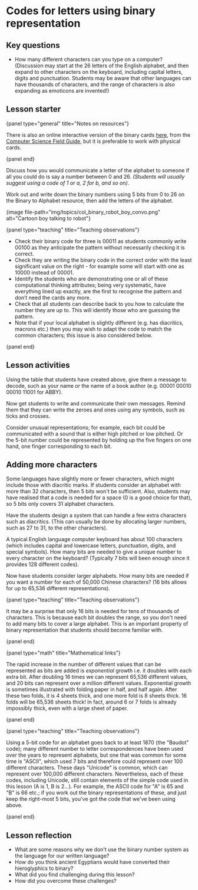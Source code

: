 # Codes for letters using binary representation

## Key questions

-   How many different characters can you type on a computer?
    (Discussion may start at the 26 letters of the English alphabet, and then
    expand to other characters on the keyboard, including capital letters,
    digits and punctuation.
    Students may be aware that other languages can have thousands of
    characters, and the range of characters is also expanding as emoticons
    are invented!)

## Lesson starter

{panel type="general" title="Notes on resources"}

There is also an online interactive version of the binary cards [here](http://www.csfieldguide.org.nz/en/interactives/binary-cards/index.html?digits=8), from the [Computer Science Field Guide](http://www.csfieldguide.org.nz/), but it is preferable to work with physical cards.

{panel end}

Discuss how you would communicate a letter of the alphabet to someone if all
you could do is say a number between 0 and 26.
*(Students will usually suggest using a code of 1 or a, 2 for b, and so on)*.

Work out and write down the binary numbers using 5 bits from 0 to 26 on the
Binary to Alphabet resource, then add the letters of the alphabet.

{image file-path="img/topics/col_binary_robot_boy_convo.png" alt="Cartoon boy talking to robot"}

{panel type="teaching" title="Teaching observations"}

-   Check their binary code for three is 00011 as students commonly write
    00100 as they anticipate the pattern without necessarily checking it is
    correct.
-   Check they are writing the binary code in the correct order with the
    least significant value on the right - for example some will start with
    one as 10000 instead of 00001.
-   Identify the students who are demonstrating one or all of these
    computational thinking attributes; being very systematic, have everything
    lined up exactly, are the first to recognise the pattern and don’t need
    the cards any more.
-   Check that all students can describe back to you how to calculate the
    number they are up to.
    This will identify those who are guessing the pattern.
-   Note that if your local alphabet is slightly different (e.g. has
    diacritics, macrons etc.) then you may wish to adapt the code to
    match the common characters; this issue is also considered below.

{panel end}

## Lesson activities

Using the table that students have created above, give them a message to
decode, such as your name or the name of a book
author (e.g. 00001 00010 00010 11001 for ABBY).

Now get students to write and communicate their own messages.
Remind them that they can write the zeroes and ones using any symbols, such
as ticks and crosses.

Consider unusual representations; for example, each bit could be communicated
with a sound that is either high pitched or low pitched.
Or the 5-bit number could be represented by holding up the five fingers on
one hand, one finger corresponding to each bit.

## Adding more characters

Some languages have slightly more or fewer characters, which might include
those with diacritic marks.
If students consider an alphabet with more than 32 characters, then 5 bits
won't be sufficient.
Also, students may have realised that a code is needed for a space
(0 is a good choice for that), so 5 bits only covers 31 alphabet
characters.

Have the students design a system that can handle a few extra characters such
as diacritics.
(This can usually be done by allocating larger numbers, such as 27 to 31, to
the other characters).

A typical English language computer keyboard has about 100 characters
(which includes capital and lowercase letters, punctuation, digits, and
special symbols).
How many bits are needed to give a unique number to every character
on the keyboard?
(Typically 7 bits will been enough since it provides 128 different codes).

Now have students consider larger alphabets.
How many bits are needed if you want a number for each of 50,000 Chinese
characters?
(16 bits allows for up to 65,536 different representations).

{panel type="teaching" title="Teaching observations"}

It may be a surprise that only 16 bits is needed for tens of thousands of
characters.
This is because each bit doubles the range, so you don't need to add many
bits to cover a large alphabet.
This is an important property of binary representation that students should
become familiar with.

{panel end}

{panel type="math" title="Mathematical links"}

The rapid increase in the number of different values that can be represented
as bits are added is *exponential* growth i.e. it doubles with each extra bit.
After doubling 16 times we can represent 65,536 different values, and 20 bits
can represent over a million different values.
Exponential growth is sometimes illustrated with folding paper in half, and
half again.
After these two folds, it is 4 sheets thick, and one more fold is 8 sheets
thick.
16 folds will be 65,536 sheets thick!
In fact, around 6 or 7 folds is already impossibly thick, even with a large
sheet of paper.

{panel end}

{panel type="teaching" title="Teaching observations"}

Using a 5-bit code for an alphabet goes back to at least 1870 (the "Baudot"
code); many different number to letter correspondences have been used over the
years to represent alphabets, but one that was common for some time is "ASCII",
which used 7 bits and therefore could represent over 100 different characters.
These days "Unicode" is common, which can represent over 100,000 different
characters.
Nevertheless, each of these codes, including Unicode, still contain elements
of the simple code used in this lesson (A is 1, B is 2...).
For example, the ASCII code for "A" is 65 and "B" is 66 etc.; if you work
out the binary representations of these, and just keep the right-most 5 bits,
you've got the code that we've been using above.

{panel end}

## Lesson reflection

-   What are some reasons why we don’t use the binary number system as the
    language for our written language?
-   How do you think ancient Egyptians would have converted their
    hieroglyphics to binary?
-   What did you find challenging during this lesson?
-   How did you overcome these challenges?

